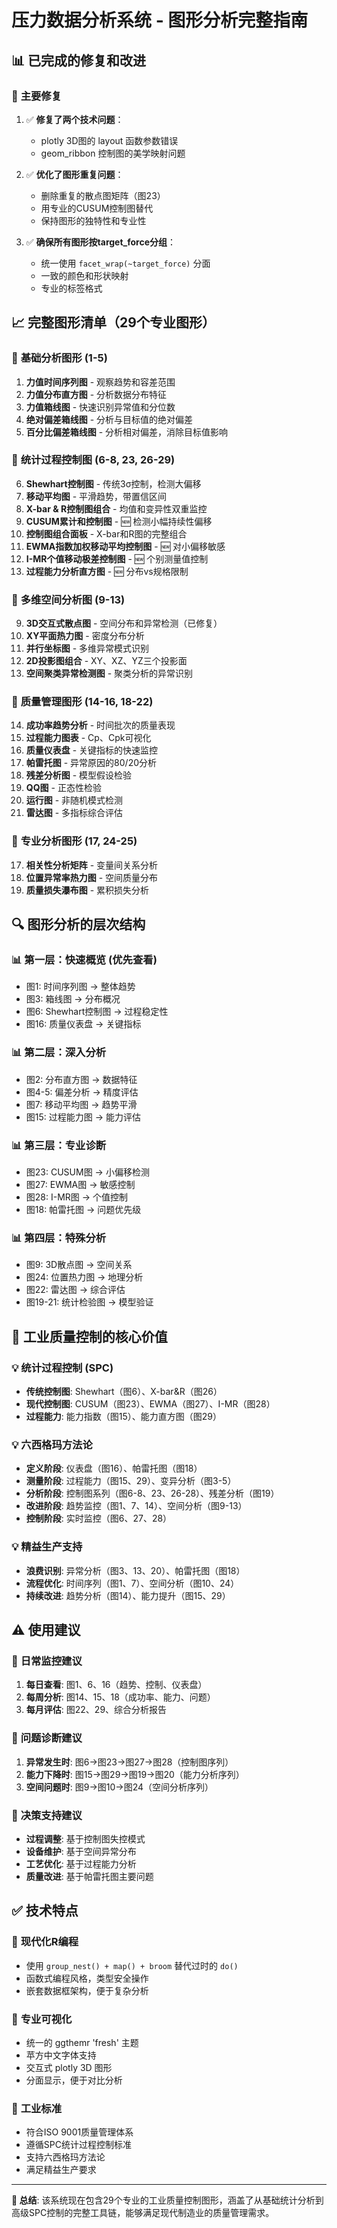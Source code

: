 # 压力数据分析系统 - 图形分析完整指南

## 📊 **已完成的修复和改进**

### 🔧 **主要修复**
1. ✅ **修复了两个技术问题**：
   - plotly 3D图的 layout 函数参数错误
   - geom_ribbon 控制图的美学映射问题

2. ✅ **优化了图形重复问题**：
   - 删除重复的散点图矩阵（图23）
   - 用专业的CUSUM控制图替代
   - 保持图形的独特性和专业性

3. ✅ **确保所有图形按target_force分组**：
   - 统一使用 `facet_wrap(~target_force)` 分面
   - 一致的颜色和形状映射
   - 专业的标签格式

## 📈 **完整图形清单（29个专业图形）**

### 🎯 **基础分析图形** (1-5)
1. **力值时间序列图** - 观察趋势和容差范围
2. **力值分布直方图** - 分析数据分布特征
3. **力值箱线图** - 快速识别异常值和分位数
4. **绝对偏差箱线图** - 分析与目标值的绝对偏差
5. **百分比偏差箱线图** - 分析相对偏差，消除目标值影响

### 🎯 **统计过程控制图** (6-8, 23, 26-29)
6. **Shewhart控制图** - 传统3σ控制，检测大偏移
7. **移动平均图** - 平滑趋势，带置信区间
8. **X-bar & R控制图组合** - 均值和变异性双重监控
23. **CUSUM累计和控制图** - 🆕 检测小幅持续性偏移
26. **控制图组合面板** - X-bar和R图的完整组合
27. **EWMA指数加权移动平均控制图** - 🆕 对小偏移敏感
28. **I-MR个值移动极差控制图** - 🆕 个别测量值控制
29. **过程能力分析直方图** - 🆕 分布vs规格限制

### 🎯 **多维空间分析图** (9-13)
9. **3D交互式散点图** - 空间分布和异常检测（已修复）
10. **XY平面热力图** - 密度分布分析
11. **并行坐标图** - 多维异常模式识别
12. **2D投影图组合** - XY、XZ、YZ三个投影面
13. **空间聚类异常检测图** - 聚类分析的异常识别

### 🎯 **质量管理图形** (14-16, 18-22)
14. **成功率趋势分析** - 时间批次的质量表现
15. **过程能力图表** - Cp、Cpk可视化
16. **质量仪表盘** - 关键指标的快速监控
18. **帕雷托图** - 异常原因的80/20分析
19. **残差分析图** - 模型假设检验
20. **QQ图** - 正态性检验
21. **运行图** - 非随机模式检测
22. **雷达图** - 多指标综合评估

### 🎯 **专业分析图形** (17, 24-25)
17. **相关性分析矩阵** - 变量间关系分析
24. **位置异常率热力图** - 空间质量分布
25. **质量损失瀑布图** - 累积损失分析

## 🔍 **图形分析的层次结构**

### 📊 **第一层：快速概览** (优先查看)
- 图1: 时间序列图 → 整体趋势
- 图3: 箱线图 → 分布概况 
- 图6: Shewhart控制图 → 过程稳定性
- 图16: 质量仪表盘 → 关键指标

### 📊 **第二层：深入分析**
- 图2: 分布直方图 → 数据特征
- 图4-5: 偏差分析 → 精度评估
- 图7: 移动平均图 → 趋势平滑
- 图15: 过程能力图 → 能力评估

### 📊 **第三层：专业诊断**
- 图23: CUSUM图 → 小偏移检测
- 图27: EWMA图 → 敏感控制
- 图28: I-MR图 → 个值控制
- 图18: 帕雷托图 → 问题优先级

### 📊 **第四层：特殊分析**
- 图9: 3D散点图 → 空间关系
- 图24: 位置热力图 → 地理分析
- 图22: 雷达图 → 综合评估
- 图19-21: 统计检验图 → 模型验证

## 🎯 **工业质量控制的核心价值**

### 💡 **统计过程控制 (SPC)**
- **传统控制图**: Shewhart（图6）、X-bar&R（图26）
- **现代控制图**: CUSUM（图23）、EWMA（图27）、I-MR（图28）
- **过程能力**: 能力指数（图15）、能力直方图（图29）

### 💡 **六西格玛方法论**
- **定义阶段**: 仪表盘（图16）、帕雷托图（图18）
- **测量阶段**: 过程能力（图15、29）、变异分析（图3-5）
- **分析阶段**: 控制图系列（图6-8、23、26-28）、残差分析（图19）
- **改进阶段**: 趋势监控（图1、7、14）、空间分析（图9-13）
- **控制阶段**: 实时监控（图6、27、28）

### 💡 **精益生产支持**
- **浪费识别**: 异常分析（图3、13、20）、帕雷托图（图18）
- **流程优化**: 时间序列（图1、7）、空间分析（图10、24）
- **持续改进**: 趋势分析（图14）、能力提升（图15、29）

## ⚠️ **使用建议**

### 🔧 **日常监控建议**
1. **每日查看**: 图1、6、16（趋势、控制、仪表盘）
2. **每周分析**: 图14、15、18（成功率、能力、问题）
3. **每月评估**: 图22、29、综合分析报告

### 🔧 **问题诊断建议**
1. **异常发生时**: 图6→图23→图27→图28（控制图序列）
2. **能力下降时**: 图15→图29→图19→图20（能力分析序列）
3. **空间问题时**: 图9→图10→图24（空间分析序列）

### 🔧 **决策支持建议**
- **过程调整**: 基于控制图失控模式
- **设备维护**: 基于空间异常分布  
- **工艺优化**: 基于过程能力分析
- **质量改进**: 基于帕雷托图主要问题

## ✅ **技术特点**

### 🔧 **现代化R编程**
- 使用 `group_nest() + map() + broom` 替代过时的 `do()`
- 函数式编程风格，类型安全操作
- 嵌套数据框架构，便于复杂分析

### 🔧 **专业可视化**
- 统一的 ggthemr 'fresh' 主题
- 苹方中文字体支持
- 交互式 plotly 3D 图形
- 分面显示，便于对比分析

### 🔧 **工业标准**
- 符合ISO 9001质量管理体系
- 遵循SPC统计过程控制标准
- 支持六西格玛方法论
- 满足精益生产要求

---

**📝 总结**: 该系统现在包含29个专业的工业质量控制图形，涵盖了从基础统计分析到高级SPC控制的完整工具链，能够满足现代制造业的质量管理需求。 